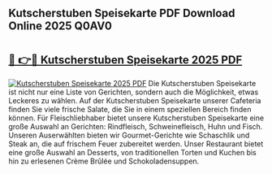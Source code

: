 ## Kutscherstuben Speisekarte PDF Download Online 2025 Q0AV0

# <h2><a href="http://gc68z8f.nevu.top/?p=Kutscherstuben+Speisekarte">🔗 👉🔴 Kutscherstuben Speisekarte 2025 PDF</a></h2>

[![Kutscherstuben Speisekarte 2025 PDF](https://i.imgur.com/dBaPXMq.png)](http://gc68z8f.nevu.top/?p=Kutscherstuben+Speisekarte)
Die Kutscherstuben Speisekarte ist nicht nur eine Liste von Gerichten, sondern auch die Möglichkeit, etwas Leckeres zu wählen. Auf der Kutscherstuben Speisekarte unserer Cafeteria finden Sie viele frische Salate, die Sie in einem speziellen Bereich finden können. Für Fleischliebhaber bietet unsere Kutscherstuben Speisekarte eine große Auswahl an Gerichten: Rindfleisch, Schweinefleisch, Huhn und Fisch. Unseren Auserwählten bieten wir Gourmet-Gerichte wie Schaschlik und Steak an, die auf frischem Feuer zubereitet werden. Unser Restaurant bietet eine große Auswahl an Desserts, von traditionellen Torten und Kuchen bis hin zu erlesenen Crème Brûlée und Schokoladensuppen.
